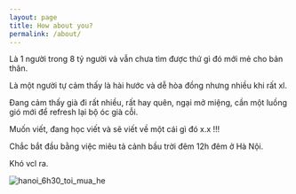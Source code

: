 ```yaml
---
layout: page
title: How about you?
permalink: /about/
---
```


Là 1 người trong 8 tỷ người và vẫn chưa tìm được thứ gì đó mới mẻ cho bản thân. 

Là một người tự cảm thấy là hài hước và dễ hòa đồng nhưng nhiều khi rất xl.

Đang cảm thấy già đi rất nhiều, rất hay quên, ngại mở miệng, cần một luồng gió mới để refresh lại bộ óc già cỗi.

Muốn viết, đang học viết và sẽ viết về một cái gì đó x.x !!!

Chắc bắt đầu bằng việc miêu tả cảnh bầu trời đêm 12h đêm ở Hà Nội.

Khó vcl ra.

![hanoi_6h30_toi_mua_he](/assets/img/IMG_20210817_183537.jpg "Hà Nội mùa hè 2021 6h30 tối")





